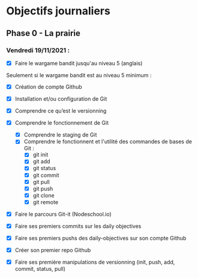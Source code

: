 # Objectifs journaliers

## Phase 0 - La prairie

### Vendredi 19/11/2021 :

* [x] Faire le wargame bandit jusqu'au niveau 5 (anglais)



Seulement si le wargame bandit est au niveau 5 minimum : 

* [x] Création de compte Github
* [x] Installation et/ou configuration de Git
* [x] Comprendre ce qu’est le versionning
* [x] Comprendre le fonctionnement de Git
  * [x] Comprendre le staging de Git
  * [x] Comprendre le fonctionnent et l'utilité des commandes de bases de Git :
    * [x] git init
    * [x] git add
    * [x] git status
    * [x] git commit
    * [x] git pull
    * [x] git push
    * [x] git clone
    * [x] git remote
* [x] Faire le parcours Git-it (Nodeschool.io)
* [x] Faire ses premiers commits sur les daily objectives
* [x] Faire ses premiers pushs des daily-objectives sur son compte Github

* [x] Créer son premier repo Github
* [x] Faire ses première manipulations de versionning (init, push, add, commit, status, pull)

